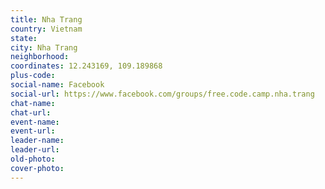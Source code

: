 ```yaml
---
title: Nha Trang
country: Vietnam
state: 
city: Nha Trang
neighborhood: 
coordinates: 12.243169, 109.189868
plus-code:
social-name: Facebook
social-url: https://www.facebook.com/groups/free.code.camp.nha.trang
chat-name:
chat-url:
event-name:
event-url:
leader-name:
leader-url:
old-photo: 
cover-photo:
---
```

